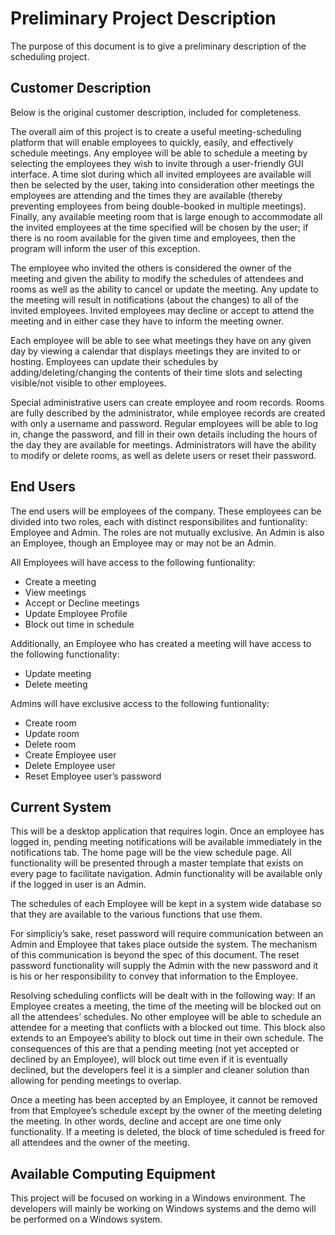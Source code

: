 # Preliminary Project Description

The purpose of this document is to give a preliminary description of the scheduling project.

## Customer Description

Below is the original customer description, included for completeness.

The overall aim of this project is to create a useful meeting-scheduling platform that will enable employees to quickly, easily, and effectively schedule meetings. Any employee will be able to schedule a meeting by selecting the employees they wish to invite through a user-friendly GUI interface. A time slot during which all invited employees are available will then be selected by the user, taking into consideration other meetings the employees are attending and the times they are available (thereby preventing employees from being double-booked in multiple meetings). Finally, any available meeting room that is large enough to accommodate all the invited employees at the time specified will be chosen by the user; if there is no room available for the given time and employees, then the program will inform the user of this exception. 

The employee who invited the others is considered the owner of the meeting and given the ability to modify the schedules of attendees and rooms as well as the ability to cancel or update the meeting. Any update to the meeting will result in notifications (about the changes) to all of the invited employees. Invited employees may decline or accept to attend the meeting and in either case they have to inform the meeting owner. 

Each employee will be able to see what meetings they have on any given day by viewing a calendar that displays meetings they are invited to or hosting.
Employees can update their schedules by adding/deleting/changing the contents of their time slots and selecting visible/not visible to other employees. 

Special administrative users can create employee and room records. Rooms are fully described by the administrator, while employee records are created with only a username and password. Regular employees will be able to log in, change the password, and fill in their own details including the hours of the day they are available for meetings. Administrators will have the ability to modify or delete rooms, as well as delete users or reset their password.

## End Users

The end users will be employees of the company. These employees can be divided into two roles, each with distinct responsibilites and funtionality: Employee and Admin. The roles are not mutually exclusive. An Admin is also an Employee, though an Employee may or may not be an Admin. 

All Employees will have access to the following funtionality:
- Create a meeting
- View meetings
- Accept or Decline meetings
- Update Employee Profile
- Block out time in schedule

Additionally, an Employee who has created a meeting will have access to the following functionality:
- Update meeting
- Delete meeting

Admins will have exclusive access to the following funtionality:
- Create room
- Update room
- Delete room
- Create Employee user
- Delete Employee user
- Reset Employee user’s password

## Current System

This will be a desktop application that requires login. Once an employee has logged in, pending meeting notifications will be available immediately in the notifications tab. The home page will be the view schedule page. All functionality will be presented through a master template that exists on every page to facilitate navigation. Admin functionality will be available only if the logged in user is an Admin.

The schedules of each Employee will be kept in a system wide database so that they are available to the various functions that use them. 

For simpliciy’s sake, reset password will require communication between an Admin and Employee that takes place outside the system. The mechanism of this communication is beyond the spec of this document. The reset password functionality will supply the Admin with the new password and it is his or her responsibility to convey that information to the Employee. 

Resolving scheduling conflicts will be dealt with in the following way: If an Employee creates a meeting, the time of the meeting will be blocked out on all the attendees’ schedules. No other employee will be able to schedule an attendee for a meeting that conflicts with a blocked out time. This block also extends to an Empoyee’s ability to block out time in their own schedule. The consequences of this are that a pending meeting (not yet accepted or declined by an Employee), will block out time even if it is eventually declined, but the developers feel it is a simpler and cleaner solution than allowing for pending meetings to overlap. 

Once a meeting has been accepted by an Employee, it cannot be removed from that Employee’s schedule except by the owner of the meeting deleting the meeting. In other words, decline and accept are one time only functionality. If a meeting is deleted, the block of time scheduled is freed for all attendees and the owner of the meeting. 


## Available Computing Equipment

This project will be focused on working in a Windows environment. The developers will mainly be working on Windows systems and the demo will be performed on a Windows system.


